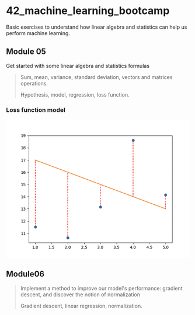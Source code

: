 # 42_machine_learning_bootcamp

Basic exercises to understand how linear algebra and statistics can help us perform machine learning.

##  Module 05

Get started with some linear algebra and statistics formulas

> Sum, mean, variance, standard deviation, vectors and matrices operations.
>
> Hypothesis, model, regression, loss function.

### Loss function model
<img src="https://raw.githubusercontent.com/julien-ctx/42_machine_learning_bootcamp/master/assets/loss_function_model.png">

## Module06

> Implement a method to improve our model's performance: gradient descent, and discover the notion of normalization
>
> Gradient descent, linear regression, normalization.
